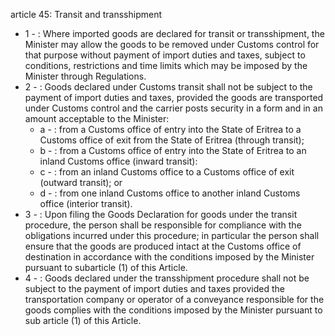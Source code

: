 article 45: Transit and transshipment

<ul>
			<li>1 - : Where imported goods are declared for transit or transshipment, the Minister may allow the goods to be removed under Customs control for that purpose without payment of import duties and taxes, subject to conditions, restrictions and time limits which may be imposed by the Minister through Regulations. <ul>
			</ul></li>			<li>2 - : Goods declared under Customs transit shall not be subject to the payment of import duties and taxes, provided the goods are transported under Customs control and the carrier posts security in a form and in an amount acceptable to the Minister: <ul>
						<li>a - : from a Customs office of entry into the State of Eritrea to a Customs office of exit from the State of Eritrea (through transit);<ul>
						</ul></li>						<li>b - : from a Customs office of entry into the State of Eritrea to an inland Customs office (inward transit): <ul>
						</ul></li>						<li>c - : from an inland Customs office to a Customs office of exit (outward transit); or<ul>
						</ul></li>						<li>d - : from one inland Customs office to another inland Customs office (interior transit). <ul>
						</ul></li>			</ul></li>			<li>3 - : Upon filing the Goods Declaration for goods under the transit procedure, the person shall be responsible for compliance with the obligations incurred under this procedure; in particular the person shall ensure that the goods are produced intact at the Customs office of destination in accordance with the conditions imposed by the Minister pursuant to subarticle (1) of this Article.<ul>
			</ul></li>			<li>4 - : Goods declared under the transshipment procedure shall not be subject to the payment of import duties and taxes provided the transportation company or operator of a conveyance responsible for the goods complies with the conditions imposed by the Minister pursuant to sub article (1) of this Article. <ul>
			</ul></li></ul>